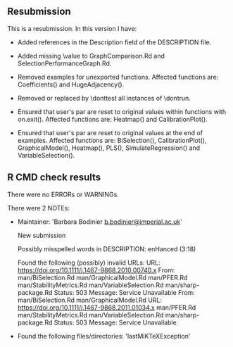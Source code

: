 ## Resubmission

This is a resubmission. In this version I have: 

* Added references in the Description field of the DESCRIPTION file.

* Added missing \value to GraphComparison.Rd and SelectionPerformanceGraph.Rd.

* Removed examples for unexported functions. Affected functions are: Coefficients() and HugeAdjacency(). 

* Removed or replaced by \donttest all instances of \dontrun.

* Ensured that user's par are reset to original values within functions with on.exit(). Affected functions are: Heatmap() and CalibrationPlot(). 

* Ensured that user's par are reset to original values at the end of examples. Affected functions are: BiSelection(), CalibrationPlot(), GraphicalModel(), Heatmap(), PLS(), SimulateRegression() and VariableSelection(). 


## R CMD check results

There were no ERRORs or WARNINGs.

There were 2 NOTEs:
* Maintainer: 'Barbara Bodinier <b.bodinier@imperial.ac.uk>'
  
  New submission
  
  Possibly misspelled words in DESCRIPTION:
    enHanced (3:18)
  
  Found the following (possibly) invalid URLs:
    URL: https://doi.org/10.1111/j.1467-9868.2010.00740.x
      From: man/BiSelection.Rd
            man/GraphicalModel.Rd
            man/PFER.Rd
            man/StabilityMetrics.Rd
            man/VariableSelection.Rd
            man/sharp-package.Rd
      Status: 503
      Message: Service Unavailable
      From: man/BiSelection.Rd
            man/GraphicalModel.Rd
    URL: https://doi.org/10.1111/j.1467-9868.2011.01034.x
            man/PFER.Rd
            man/StabilityMetrics.Rd
            man/VariableSelection.Rd
            man/sharp-package.Rd
      Status: 503
      Message: Service Unavailable
*   Found the following files/directories:
    'lastMiKTeXException'
